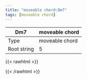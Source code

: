 ```yaml
---
title: "moveable chord:Dm7"
tags: [moveable chord]
---
```


|Dm7|moveable chord|
|---|---|
|Type|moveable chord|
|Root string|5|
{{< rawhtml >}}
<div class="container"></div>
<script>
const selector = '#container';
const chord = new ChordBox(selector);
chord.draw((new String("X57565")));
</script>
{{< /rawhtml >}}
